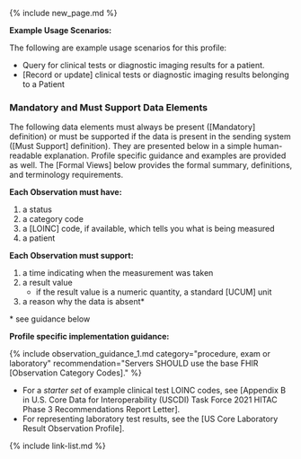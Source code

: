 {% include new_page.md %}

**Example Usage Scenarios:**

The following are example usage scenarios for this profile:

-  Query for clinical tests or diagnostic imaging results for a patient.
-  [Record or update] clinical tests or diagnostic imaging results belonging to a Patient

### Mandatory and Must Support Data Elements


The following data elements must always be present ([Mandatory] definition) or must be supported if the data is present in the sending system ([Must Support] definition). They are presented below in a simple human-readable explanation. Profile specific guidance and examples are provided as well. The [Formal Views] below provides the formal summary, definitions, and terminology requirements.

**Each Observation must have:**

1.   a status
2.   a category code
3.   a [LOINC] code, if available, which tells you what is being measured
4.   a patient

**Each Observation must support:**

1. a time indicating when the measurement was taken
2. a result value
   - if the result value is a numeric quantity, a standard [UCUM] unit
3. a reason why the data is absent*

\* see guidance below

**Profile specific implementation guidance:**

{% include observation_guidance_1.md category="procedure, exam or laboratory" recommendation="Servers SHOULD use the base FHIR [Observation Category Codes]." %}
- For a *starter set* of example clinical test LOINC codes, see [Appendix B in U.S. Core Data for Interoperability (USCDI) Task Force 2021 HITAC Phase 3 Recommendations Report Letter].
- For representing laboratory test results, see the [US Core Laboratory Result Observation Profile].

{% include link-list.md %}
